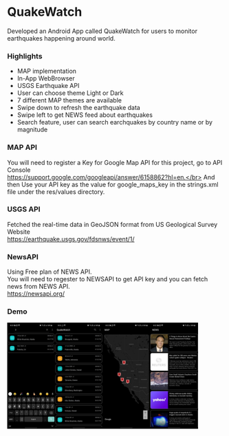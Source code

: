 # QuakeWatch
Developed an Android App called QuakeWatch for users to monitor earthquakes happening around world.

### Highlights

* MAP implementation
* In-App WebBrowser
* USGS Earthquake API
* User can choose theme Light or Dark
* 7 different MAP themes are available
* Swipe down to refresh the earthquake data
* Swipe left to get NEWS feed about earthquakes
* Search feature, user can search earchquakes by country name or by magnitude

### MAP API 
You will need to register a Key for Google Map API for this project, go to API Console </br>
https://support.google.com/googleapi/answer/6158862?hl=en.</br> And then Use your API key as the value for google_maps_key in the strings.xml file under the res/values directory.

### USGS API
Fetched the real-time data in GeoJSON format from US Geological Survey Website</br>
https://earthquake.usgs.gov/fdsnws/event/1/

### NewsAPI
Using Free plan of NEWS API. </br>
You will need to regester to NEWSAPI to get API key and you can fetch news from NEWS API. </br>
https://newsapi.org/ </br>

### Demo

<div style="display:flex;">
<img alt="App image" src="Examples/ssdemo1.jpeg" width="22%">
<img alt="App image" src="Examples/ssdemo2.jpeg" width="22%">
<img alt="App image" src="Examples/ssdemo3.jpeg" width="22%">
<img alt="App image" src="Examples/ssdemo4.jpeg" width="22%">
</div>

